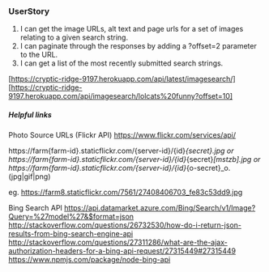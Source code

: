 ### UserStory

1. I can get the image URLs, alt text and page urls for a set of images relating to a given search string.
2. I can paginate through the responses by adding a ?offset=2 parameter to the URL.
3. I can get a list of the most recently submitted search strings.

[https://cryptic-ridge-9197.herokuapp.com/api/latest/imagesearch/]
[https://cryptic-ridge-9197.herokuapp.com/api/imagesearch/lolcats%20funny?offset=10]

##### Helpful links
Photo Source URLs (Flickr API)
https://www.flickr.com/services/api/

https://farm{farm-id}.staticflickr.com/{server-id}/{id}_{secret}.jpg
	or
https://farm{farm-id}.staticflickr.com/{server-id}/{id}_{secret}_[mstzb].jpg
	or
https://farm{farm-id}.staticflickr.com/{server-id}/{id}_{o-secret}_o.(jpg|gif|png)

eg. https://farm8.staticflickr.com/7561/27408406703_fe83c53dd9.jpg


Bing Search API
https://api.datamarket.azure.com/Bing/Search/v1/Image?Query=%27model%27&$format=json
http://stackoverflow.com/questions/26732530/how-do-i-return-json-results-from-bing-search-engine-api
http://stackoverflow.com/questions/27311286/what-are-the-ajax-authorization-headers-for-a-bing-api-request/27315449#27315449
https://www.npmjs.com/package/node-bing-api


